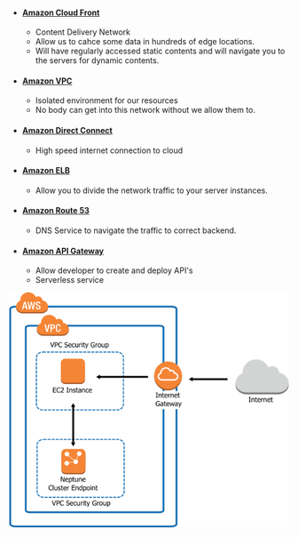 - #### [Amazon Cloud Front](https://github.com/CharlesRajendran/aws-training/blob/master/aws-cloud-front.md)
  - Content Delivery Network
  - Allow us to cahce some data in hundreds of edge locations.
  - Will have regularly accessed static contents and will navigate you to the servers for dynamic contents.
  
- #### [Amazon VPC](https://github.com/CharlesRajendran/aws-training/blob/master/amazon-vpc.md)
  - Isolated environment for our resources
  - No body can get into this network without we allow them to.

- #### [Amazon Direct Connect](https://github.com/CharlesRajendran/aws-training/blob/master/aws-direct-connect.md)
  - High speed internet connection to cloud
  
- #### [Amazon ELB](https://github.com/CharlesRajendran/aws-training/blob/master/aws-elb.md)
  - Allow you to divide the network traffic to your server instances.

- #### [Amazon Route 53](https://github.com/CharlesRajendran/aws-training/blob/master/aws-route-53.md)
  - DNS Service to navigate the traffic to correct backend.
  
- #### [Amazon API Gateway](https://github.com/CharlesRajendran/aws-training/blob/master/aws-api-gateway.md)
  - Allow developer to create and deploy API's
  - Serverless service

<div align="center"><img src="https://github.com/CharlesRajendran/aws-training/blob/master/images/13.png" /> </div>
